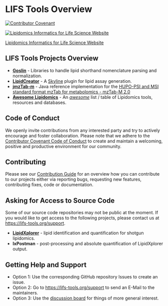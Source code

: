 # LIFS Tools Overview
[![Contributor Covenant](https://img.shields.io/badge/Contributor%20Covenant-2.1-4baaaa.svg)](https://github.com/lifs-tools/.github/blob/main/CODE_OF_CONDUCT.md) 

[![Lipidomics Informatics for Life Science Website](https://user-images.githubusercontent.com/3309580/166491804-3e5c8652-1824-4c52-92a5-9acffa14bb12.png)](https://lifs-tools.org/)

[Lipidomics Informatics for Life Science Website](https://lifs-tools.org/)

## LIFS Tools Projects Overview

- **[Goslin](https://github.com/lifs-tools/goslin)** - Libraries to handle lipid shorthand nomenclature parsing and normalization.
- **[LipidCreator](https://github.com/lifs-tools/lipidcreator)** - A [Skyline](https://skyline.ms) plugin for lipid assay generation.
- **[jmzTab-m](https://github.com/lifs-tools/jmzTab-m)** - Java reference implementation for the [HUPO-PSI and MSI standard format mzTab for metabolomics - mzTab-M 2.0](https://github.com/HUPO-PSI/mzTab)
- **[Awesome Lipidomics](https://github.com/lifs-tools/awesome-lipidomics)** - An *[awesome](https://github.com/sindresorhus/awesome)* list / table of Lipidomics tools, resources and databases.

## Code of Conduct
We openly invite contributions from any interested party and try to actively encourage and foster collaboration.
Please note that we adhere to the [Contributor Covenant Code of Conduct](https://github.com/lifs-tools/.github/blob/main/CODE_OF_CONDUCT.md) to create and maintain a welcoming, positive and productive environment for our community. 

## Contributing
Please see our [Contribution Guide](https://github.com/lifs-tools/.github/blob/main/CONTRIBUTING.md) for an overview how you can contribute to our projects either via reporting bugs, requesting new features, contributing fixes, code or documentation.

## Asking for Access to Source Code
Some of our source code repositories may not be public at the moment. If you would like to get access to the following projects, please contact us at https://lifs-tools.org/support.

- **[LipidXplorer](https://lifs-tools.org/lipidxplorer)** - lipid identification and quantification for shotgun lipidomics.
- **lxPostman** - post-processing and absolute quantification of LipidXplorer output.

## Getting Help and Support

- Option 1: Use the corresponding GitHub repository Issues to create an issue.
- Option 2: Go to https://lifs-tools.org/support to send an E-Mail to the maintainers.
- Option 3: Use the [discussion board](https://github.com/orgs/lifs-tools/discussions) for things of more general interest.

